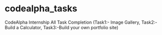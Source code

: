 # codealpha_tasks
CodeAlpha Internship All Task Completion (Task1:- Image Gallery, Task2:-Build a Calculator, Task3:-Build your own portfolio site)
